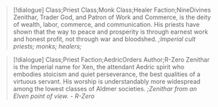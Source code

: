 >[!dialogue] Class;Priest Class;Monk Class;Healer Faction;NineDivines
Zenithar, Trader God, and Patron of Work and Commerce, is the deity of wealth, labor, commerce, and communication. His priests have shown that the way to peace and prosperity is through earnest work and honest profit, not through war and bloodshed.
*;Imperial cult priests; monks; healers;*

>[!dialogue] Class;Priest Faction;AedricOrders Author;R-Zero
Zenithar is the Imperial name for Xen, the attendant Aedric spirit who embodies stoicism and quiet perseverance, the best qualities of a virtuous servant. His worship is understandably more widespread among the lowest classes of Aldmer societies.
*;Zenithar from an Elven point of view. - R-Zero*

